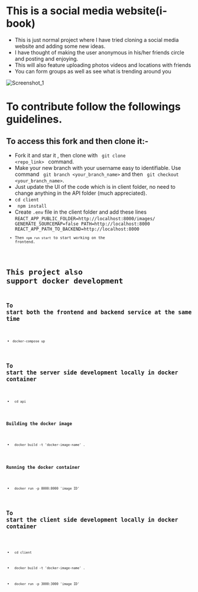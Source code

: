 # This is a social media website(i-book)

- This is just normal project where I have tried cloning a social media website and adding some new ideas.
- I have thought of making the user anonymous in his/her friends circle and posting and enjoying.
- This will also feature uploading photos videos and locations with friends
- You can form groups as well as see what is trending around you

![Screenshot_1](https://user-images.githubusercontent.com/78680046/197323291-7bbfd05b-1398-4ff4-8a1b-e4dbb4bbf823.png)


# To contribute follow the followings guidelines.

## To access this fork and then clone it:-

- Fork it and star it , then clone with <code> git clone <repo_link> </code> command.
- Make your new branch with your username easy to identifiable. Use command <code> git branch <your_branch_name></code> and then <code> git checkout <your_branch_name></code>.
- Just update the UI of the code which is in client folder, no need to change anything in the API folder (much appreciated).
- <code>cd client</code>
- <code> npm install </code>
- Create ```.env``` file in the client folder and add these lines
  <code>REACT_APP_PUBLIC_FOLDER=http://localhost:8000/images/
GENERATE_SOURCEMAP=false
PATH=http://localhost:8000
REACT_APP_PATH_TO_BACKEND=http://localhost:8000<code/>
- Then <code>npm run start</code> to start working on the frontend.

# This project also support docker development

## To start both the frontend and backend service at the same time

- <code>docker-compose up</code>

## To start the server side development locally in docker container

- <code> cd api </code>

### Building the docker image

- <code> docker build -t 'docker-image-name' . </code>

### Running the docker container

- <code> docker run -p 8000:8000 'image ID' </code>

## To start the client side development locally in docker container

- <code> cd client </code>

- <code> docker build -t 'docker-image-name' . </code>

- <code> docker run -p 3000:3000 'image ID' </code>
